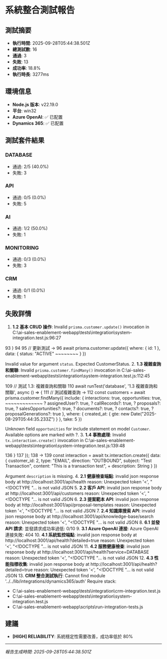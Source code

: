 # 系統整合測試報告

## 測試摘要

- **執行時間**: 2025-09-28T05:44:38.501Z
- **總測試數**: 16
- **通過**: 3
- **失敗**: 13
- **成功率**: 18.8%
- **執行時長**: 3277ms

## 環境信息

- **Node.js 版本**: v22.19.0
- **平台**: win32
- **Azure OpenAI**: ✅ 已配置
- **Dynamics 365**: ✅ 已配置

## 測試套件結果

### DATABASE
- 通過: 2/5 (40.0%)
- 失敗: 3

### API
- 通過: 0/5 (0.0%)
- 失敗: 5

### AI
- 通過: 1/2 (50.0%)
- 失敗: 1

### MONITORING
- 通過: 0/3 (0.0%)
- 失敗: 3

### CRM
- 通過: 0/1 (0.0%)
- 失敗: 1

## 失敗詳情

1. **1.2 基本 CRUD 操作**: 
Invalid `prisma.customer.update()` invocation in
C:\ai-sales-enablement-webapp\tests\integration\system-integration.test.js:96:27

  93 }
  94 
  95 // 更新測試
→ 96 await prisma.customer.update({
       where: {
         id: 1
       },
       data: {
         status: "ACTIVE"
                 ~~~~~~~~
       }
     })

Invalid value for argument `status`. Expected CustomerStatus.
2. **1.3 複雜查詢和關聯**: 
Invalid `prisma.customer.findMany()` invocation in
C:\ai-sales-enablement-webapp\tests\integration\system-integration.test.js:112:45

  109 // 測試 1.3: 複雜查詢和關聯
  110 await runTest('database', '1.3 複雜查詢和關聯', async () => {
  111   // 測試複雜查詢
→ 112   const customers = await prisma.customer.findMany({
          include: {
            interactions: true,
            opportunities: true,
            ~~~~~~~~~~~~~
        ?   assignedUser?: true,
        ?   callRecords?: true,
        ?   proposals?: true,
        ?   salesOpportunities?: true,
        ?   documents?: true,
        ?   contacts?: true,
        ?   proposalGenerations?: true
          },
          where: {
            created_at: {
              gte: new Date("2025-08-29T05:44:35.233Z")
            }
          },
          take: 5
        })

Unknown field `opportunities` for include statement on model `Customer`. Available options are marked with ?.
3. **1.4 事務處理**: 
Invalid `tx.interaction.create()` invocation in
C:\ai-sales-enablement-webapp\tests\integration\system-integration.test.js:139:48

  136   }
  137 });
  138 
→ 139 const interaction = await tx.interaction.create({
        data: {
          customer_id: 2,
          type: "EMAIL",
          direction: "OUTBOUND",
          subject: "Test Transaction",
          content: "This is a transaction test",
      +   description: String
        }
      })

Argument `description` is missing.
4. **2.1 健康檢查端點**: invalid json response body at http://localhost:3001/api/health reason: Unexpected token '<', "<!DOCTYPE "... is not valid JSON
5. **2.2 客戶 API**: invalid json response body at http://localhost:3001/api/customers reason: Unexpected token '<', "<!DOCTYPE "... is not valid JSON
6. **2.3 提案範本 API**: invalid json response body at http://localhost:3001/api/proposal-templates reason: Unexpected token '<', "<!DOCTYPE "... is not valid JSON
7. **2.4 知識庫搜索 API**: invalid json response body at http://localhost:3001/api/knowledge-base/search reason: Unexpected token '<', "<!DOCTYPE "... is not valid JSON
8. **6.1 並發 API 請求**: 並發請求成功率過低: 0/10
9. **3.1 Azure OpenAI 連接**: Azure OpenAI 連接失敗: 404
10. **4.1 系統監控端點**: invalid json response body at http://localhost:3001/api/health?detailed=true reason: Unexpected token '<', "<!DOCTYPE "... is not valid JSON
11. **4.2 服務健康檢查**: invalid json response body at http://localhost:3001/api/health?service=DATABASE reason: Unexpected token '<', "<!DOCTYPE "... is not valid JSON
12. **4.3 性能指標收集**: invalid json response body at http://localhost:3001/api/health?detailed=true reason: Unexpected token '<', "<!DOCTYPE "... is not valid JSON
13. **CRM 整合測試執行**: Cannot find module '../../lib/integrations/dynamics365/auth'
Require stack:
- C:\ai-sales-enablement-webapp\tests\integration\crm-integration.test.js
- C:\ai-sales-enablement-webapp\tests\integration\system-integration.test.js
- C:\ai-sales-enablement-webapp\scripts\run-integration-tests.js

## 建議

- **[HIGH] RELIABILITY**: 系統穩定性需要改善，成功率低於 80%

---
*報告生成時間: 2025-09-28T05:44:38.501Z*
